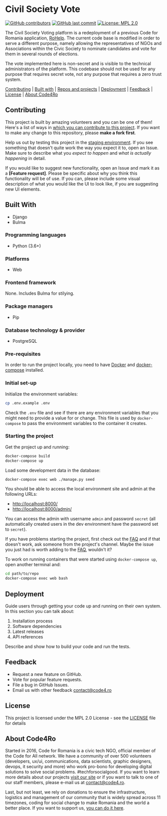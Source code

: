 # Civil Society Vote

[![GitHub contributors](https://img.shields.io/github/contributors/code4romania/civil_society_vote.svg?style=for-the-badge)](https://github.com/code4romania/civil_society_vote/graphs/contributors) [![GitHub last commit](https://img.shields.io/github/last-commit/code4romania/civil_society_vote.svg?style=for-the-badge)](https://github.com/code4romania/civil_society_vote/commits/master) [![License: MPL 2.0](https://img.shields.io/badge/license-MPL%202.0-brightgreen.svg?style=for-the-badge)](https://opensource.org/licenses/MPL-2.0)

The Civil Society Voting platform is a redeployment of a previous Code for Romania application, [RoHelp](https://github.com/code4romania/ro-help). The current code base is modified in order to serve a different purpose, namely allowing the representatives of NGOs and Associations within the Civic Society to nominate candidates and vote for them in several rounds of elections.

The vote implemented here is non-secret and is visible to the technical administrators of the platform. This codebase should not be used for any purpose that requires secret vote, not any purpose that requires a zero trust system.

[Contributing](#contributing) | [Built with](#built-with) | [Repos and projects](#repos-and-projects) | [Deployment](#deployment) | [Feedback](#feedback) | [License](#license) | [About Code4Ro](#about-code4ro)

## Contributing

This project is built by amazing volunteers and you can be one of them! Here's a list of ways in [which you can contribute to this project](.github/CONTRIBUTING.md). If you want to make any change to this repository, please **make a fork first**.

Help us out by testing this project in the [staging environment](INSERT_LINK_HERE). If you see something that doesn't quite work the way you expect it to, open an Issue. Make sure to describe what you _expect to happen_ and _what is actually happening_ in detail.

If you would like to suggest new functionality, open an Issue and mark it as a __[Feature request]__. Please be specific about why you think this functionality will be of use. If you can, please include some visual description of what you would like the UI to look like, if you are suggesting new UI elements.

## Built With

* Django
* Bulma

### Programming languages

* Python (3.6+)

### Platforms

* Web

### Frontend framework

None. Includes Bulma for stilying.

### Package managers

* Pip

### Database technology & provider

* PostgreSQL

### Pre-requisites

In order to run the project locally, you need to have [Docker](https://docs.docker.com/get-docker/) and [docker-compose](https://docs.docker.com/compose/) installed.

### Initial set-up

Initialize the environment variables:

```bash
cp .env.example .env
```

Check the `.env` file and see if there are any environment variables that you might need to provide a value for or change. This file is used by `docker-compose` to pass the environment variables to the container it creates.

### Starting the project

Get the project up and running:

```bash
docker-compose build
docker-compose up
```

Load some development data in the database:

```bash
docker-compose exec web ./manage.py seed
```

You should be able to access the local environment site and admin at the following URLs:

- <http://localhost:8000/>
- <http://localhost:8000/admin/>

You can access the admin with username `admin` and password `secret` (all automatically created users in the dev environment have the password set to `secret`).

If you have problems starting the project, first check out the [FAQ](https://github.com/code4romania/civil_society_vote/wiki/FAQ) and if that doesn't work, ask someone from the project's channel.
Maybe the issue you just had is worth adding to the [FAQ](https://github.com/code4romania/civil_society_vote/wiki/FAQ), wouldn't it?

To work on running containers that were started using `docker-compose up`, open another terminal and:

```bash
cd path/to/repo
docker-compose exec web bash
```

## Deployment

Guide users through getting your code up and running on their own system. In this section you can talk about:
1. Installation process
2. Software dependencies
3. Latest releases
4. API references

Describe and show how to build your code and run the tests.

## Feedback

* Request a new feature on GitHub.
* Vote for popular feature requests.
* File a bug in GitHub Issues.
* Email us with other feedback contact@code4.ro

## License

This project is licensed under the MPL 2.0 License - see the [LICENSE](LICENSE) file for details

## About Code4Ro

Started in 2016, Code for Romania is a civic tech NGO, official member of the Code for All network. We have a community of over 500 volunteers (developers, ux/ui, communications, data scientists, graphic designers, devops, it security and more) who work pro-bono for developing digital solutions to solve social problems. #techforsocialgood. If you want to learn more details about our projects [visit our site](https://www.code4.ro/en/) or if you want to talk to one of our staff members, please e-mail us at contact@code4.ro.

Last, but not least, we rely on donations to ensure the infrastructure, logistics and management of our community that is widely spread across 11 timezones, coding for social change to make Romania and the world a better place. If you want to support us, [you can do it here](https://code4.ro/en/donate/).
